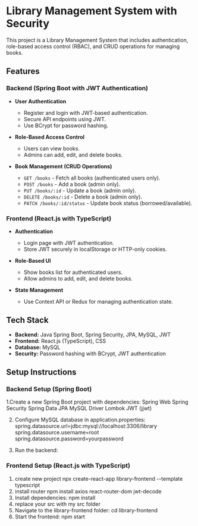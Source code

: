 # Library Management System with Security

This project is a Library Management System that includes authentication, role-based access control (RBAC), and CRUD operations for managing books.

## Features

### Backend (Spring Boot with JWT Authentication)
- **User Authentication**
  - Register and login with JWT-based authentication.
  - Secure API endpoints using JWT.
  - Use BCrypt for password hashing.

- **Role-Based Access Control**
  - Users can view books.
  - Admins can add, edit, and delete books.

- **Book Management (CRUD Operations)**
  - `GET /books` - Fetch all books (authenticated users only).
  - `POST /books` - Add a book (admin only).
  - `PUT /books/:id` - Update a book (admin only).
  - `DELETE /books/:id` - Delete a book (admin only).
  - `PATCH /books/:id/status` - Update book status (borrowed/available).

### Frontend (React.js with TypeScript)
- **Authentication**
  - Login page with JWT authentication.
  - Store JWT securely in localStorage or HTTP-only cookies.

- **Role-Based UI**
  - Show books list for authenticated users.
  - Allow admins to add, edit, and delete books.

- **State Management**
  - Use Context API or Redux for managing authentication state.

## Tech Stack

- **Backend:** Java Spring Boot, Spring Security, JPA, MySQL, JWT
- **Frontend:** React.js (TypeScript), CSS
- **Database:** MySQL
- **Security:** Password hashing with BCrypt, JWT authentication

## Setup Instructions

### Backend Setup (Spring Boot)
1.Create a new Spring Boot project with dependencies:
Spring Web
Spring Security
Spring Data JPA
MySQL Driver
Lombok
JWT (jjwt)

2. Configure MySQL database in application.properties:
spring.datasource.url=jdbc:mysql://localhost:3306/library
spring.datasource.username=root
spring.datasource.password=yourpassword

3. Run the backend:




### Frontend Setup (React.js with TypeScript)
1. create new project
npx create-react-app library-frontend --template typescript
2. install router
npm install axios react-router-dom jwt-decode
3. Install dependencies:
 npm install
4. replace your src with my src folder
5. Navigate to the library-frontend folder:
 cd library-frontend
6. Start the frontend:
npm start
